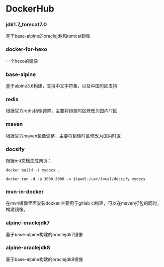 # DockerHub
### jdk1.7_tomcat7.0

基于base-alpine的oraclejdk和tomcat镜像

### docker-for-hexo

一个hexo的镜像

### base-alpine
基于alpine3.6构建，支持中文字符集，以及中国时区支持


### redis
根据官方redis镜像调整，主要将镜像时区修改为国内时区

### maven
根据官方maven镜像调整，主要将镜像时区修改为国内时区

### docsify
根据md文档生成网页：

```
docker build -t mydocs .
```

```
docker run -d -p 3000:3000 -v $(pwd):/usr/local/docsify mydocs
```

### mvn-in-docker

在mvn镜像里面安装docker,主要用于gitlab ci构建，可以在maven打包的同时，构建镜像。

### alpine-oraclejdk7
基于base-alpine构建的oraclejdk7镜像
### alpine-oraclejdk8
基于base-alpine构建的oraclejdk8镜像
